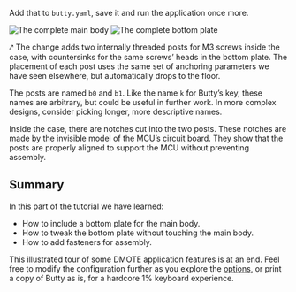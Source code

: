 Add that to `butty.yaml`, save it and run the application once more.

![The complete main body](img/butty/bottom-3-fasteners.png)
![The complete bottom plate](img/butty/main-body-fasteners.png)

⤤ The change adds two internally threaded posts for M3 screws inside the case,
with countersinks for the same screws’ heads in the bottom plate. The placement
of each post uses the same set of anchoring parameters we have seen elsewhere,
but automatically drops to the floor.

The posts are named `b0` and `b1`. Like the name `k` for Butty’s key, these
names are arbitrary, but could be useful in further work. In more complex
designs, consider picking longer, more descriptive names.

Inside the case, there are notches cut into the two posts. These notches are
made by the invisible model of the MCU’s circuit board. They show that the
posts are properly aligned to support the MCU without preventing assembly.

## Summary

In this part of the tutorial we have learned:

* How to include a bottom plate for the main body.
* How to tweak the bottom plate without touching the main body.
* How to add fasteners for assembly.

This illustrated tour of some DMOTE application features is at an end.  Feel
free to modify the configuration further as you explore the
[options](options-main.md), or print a copy of Butty as is, for a hardcore 1%
keyboard experience.
